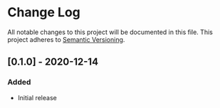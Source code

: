 # Change Log
All notable changes to this project will be documented in this file. This
project adheres to [Semantic Versioning](http://semver.org/).

## [0.1.0] - 2020-12-14
### Added
- Initial release